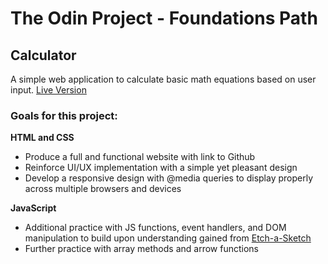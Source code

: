 # The Odin Project - Foundations Path

## Calculator

A simple web application to calculate basic math equations based on user input. [Live Version]()

### Goals for this project:

**HTML and CSS**

- Produce a full and functional website with link to Github
- Reinforce UI/UX implementation with a simple yet pleasant design
- Develop a responsive design with @media queries to display properly across multiple browsers and devices

**JavaScript**

- Additional practice with JS functions, event handlers, and DOM manipulation to build upon understanding gained from [Etch-a-Sketch](https://github.com/jzaager/etch-a-sketch)
- Further practice with array methods and arrow functions